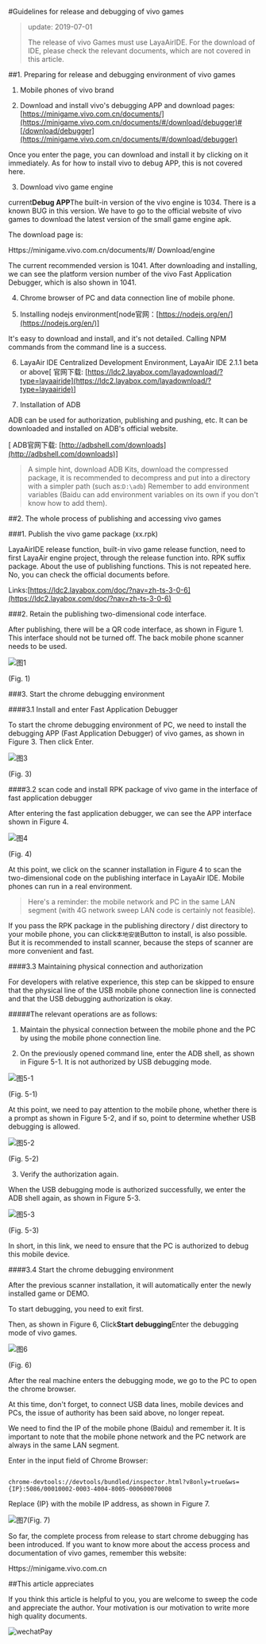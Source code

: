 #Guidelines for release and debugging of vivo games

> update: 2019-07-01
>
> The release of vivo Games must use LayaAirIDE. For the download of IDE, please check the relevant documents, which are not covered in this article.

##1. Preparing for release and debugging environment of vivo games

1. Mobile phones of vivo brand

2. Download and install vivo's debugging APP and download pages:[https://minigame.vivo.com.cn/documents/](https://minigame.vivo.com.cn/documents/#/download/debugger)#[/download/debugger](https://minigame.vivo.com.cn/documents/#/download/debugger)

Once you enter the page, you can download and install it by clicking on it immediately. As for how to install vivo to debug APP, this is not covered here.

3. Download vivo game engine

current**Debug APP**The built-in version of the vivo engine is 1034. There is a known BUG in this version. We have to go to the official website of vivo games to download the latest version of the small game engine apk.

The download page is:

Https://minigame.vivo.com.cn/documents/#/ Download/engine

The current recommended version is 1041. After downloading and installing, we can see the platform version number of the vivo Fast Application Debugger, which is also shown in 1041.

4. Chrome browser of PC and data connection line of mobile phone.

5. Installing nodejs environment[node官网：[https://nodejs.org/en/](https://nodejs.org/en/)]

It's easy to download and install, and it's not detailed. Calling NPM commands from the command line is a success.

6. LayaAir IDE Centralized Development Environment, LayaAir IDE 2.1.1 beta or above[ 官网下载: [https://ldc2.layabox.com/layadownload/?type=layaairide](https://ldc2.layabox.com/layadownload/?type=layaairide)]

7. Installation of ADB

ADB can be used for authorization, publishing and pushing, etc. It can be downloaded and installed on ADB's official website.


 [ ADB官网下载:  [http://adbshell.com/downloads](http://adbshell.com/downloads)]

> A simple hint, download ADB Kits, download the compressed package, it is recommended to decompress and put into a directory with a simpler path (such as:`D:\adb`) Remember to add environment variables (Baidu can add environment variables on its own if you don't know how to add them).
>

##2. The whole process of publishing and accessing vivo games

###1. Publish the vivo game package (xx.rpk)

LayaAirIDE release function, built-in vivo game release function, need to first LayaAir engine project, through the release function into. RPK suffix package. About the use of publishing functions. This is not repeated here. No, you can check the official documents before.

Links:[https://ldc2.layabox.com/doc/?nav=zh-ts-3-0-6](https://ldc2.layabox.com/doc/?nav=zh-ts-3-0-6)

###2. Retain the publishing two-dimensional code interface.

After publishing, there will be a QR code interface, as shown in Figure 1. This interface should not be turned off. The back mobile phone scanner needs to be used.

![图1](img/1.png) 


(Fig. 1)

###3. Start the chrome debugging environment

####3.1 Install and enter Fast Application Debugger

To start the chrome debugging environment of PC, we need to install the debugging APP (Fast Application Debugger) of vivo games, as shown in Figure 3. Then click Enter.

![图3](img/3.png) 


(Fig. 3)

####3.2 scan code and install RPK package of vivo game in the interface of fast application debugger

After entering the fast application debugger, we can see the APP interface shown in Figure 4.

![图4](img/4.png)  


(Fig. 4)

At this point, we click on the scanner installation in Figure 4 to scan the two-dimensional code on the publishing interface in LayaAir IDE. Mobile phones can run in a real environment.

> Here's a reminder: the mobile network and PC in the same LAN segment (with 4G network sweep LAN code is certainly not feasible).

If you pass the RPK package in the publishing directory / dist directory to your mobile phone, you can click`本地安装`Button to install, is also possible. But it is recommended to install scanner, because the steps of scanner are more convenient and fast.

####3.3 Maintaining physical connection and authorization

For developers with relative experience, this step can be skipped to ensure that the physical line of the USB mobile phone connection line is connected and that the USB debugging authorization is okay.

#####The relevant operations are as follows:

1. Maintain the physical connection between the mobile phone and the PC by using the mobile phone connection line.

2. On the previously opened command line, enter the ADB shell, as shown in Figure 5-1. It is not authorized by USB debugging mode.

![图5-1](img/5-1.png) 


(Fig. 5-1)

At this point, we need to pay attention to the mobile phone, whether there is a prompt as shown in Figure 5-2, and if so, point to determine whether USB debugging is allowed.

![图5-2](img/5-2.png) 


(Fig. 5-2)

3. Verify the authorization again.

When the USB debugging mode is authorized successfully, we enter the ADB shell again, as shown in Figure 5-3.

![图5-3](img/5-3.png) 


(Fig. 5-3)

In short, in this link, we need to ensure that the PC is authorized to debug this mobile device.

####3.4 Start the chrome debugging environment

After the previous scanner installation, it will automatically enter the newly installed game or DEMO.

To start debugging, you need to exit first.

Then, as shown in Figure 6, Click**Start debugging**Enter the debugging mode of vivo games.

![图6](img/6.png) 


(Fig. 6)

After the real machine enters the debugging mode, we go to the PC to open the chrome browser.

At this time, don't forget, to connect USB data lines, mobile devices and PCs, the issue of authority has been said above, no longer repeat.

We need to find the IP of the mobile phone (Baidu) and remember it. It is important to note that the mobile phone network and the PC network are always in the same LAN segment.

Enter in the input field of Chrome Browser:


```

chrome-devtools://devtools/bundled/inspector.html?v8only=true&ws={IP}:5086/00010002-0003-4004-8005-000600070008
```


Replace {IP} with the mobile IP address, as shown in Figure 7.

![图7](img/7.png)(Fig. 7)



So far, the complete process from release to start chrome debugging has been introduced. If you want to know more about the access process and documentation of vivo games, remember this website:

Https://minigame.vivo.com.cn



##This article appreciates

If you think this article is helpful to you, you are welcome to sweep the code and appreciate the author. Your motivation is our motivation to write more high quality documents.

![wechatPay](../../../wechatPay.jpg)

